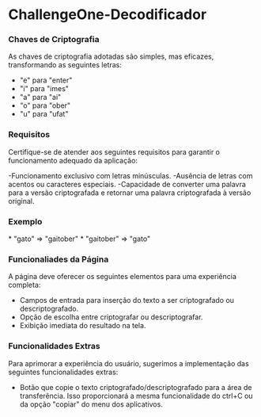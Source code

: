 # ChallengeOne-Decodificador

<h3>Chaves de Criptografia</h3>
As chaves de criptografia adotadas são simples, mas eficazes, transformando as seguintes letras:

- "e" para "enter"
- "i" para "imes"
- "a" para "ai"
- "o" para "ober"
- "u" para "ufat"

<h3>Requisitos</h3>
Certifique-se de atender aos seguintes requisitos para garantir o funcionamento adequado da aplicação:

-Funcionamento exclusivo com letras minúsculas.
-Ausência de letras com acentos ou caracteres especiais.
-Capacidade de converter uma palavra para a versão criptografada e retornar uma palavra criptografada à versão original.

<h3>Exemplo</h3>
* "gato" => "gaitober"
* "gaitober" => "gato"

<h3>Funcionaliades da Página</h3>
A página deve oferecer os seguintes elementos para uma experiência completa:

- Campos de entrada para inserção do texto a ser criptografado ou descriptografado.
- Opção de escolha entre criptografar ou descriptografar.
- Exibição imediata do resultado na tela.

<h3>Funcionalidades Extras</h3>
Para aprimorar a experiência do usuário, sugerimos a implementação das seguintes funcionalidades extras:

- Botão que copie o texto criptografado/descriptografado para a área de transferência. Isso proporcionará a mesma funcionalidade do ctrl+C ou da opção "copiar" do menu dos aplicativos.
